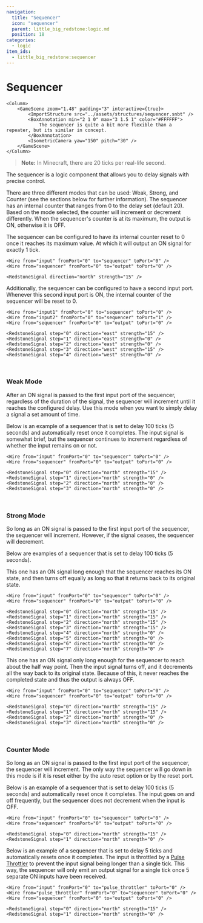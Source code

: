 ```yaml
---
navigation:
  title: "Sequencer"
  icon: "sequencer"
  parent: little_big_redstone:logic.md
  position: 18
categories:
  - logic
item_ids:
  - little_big_redstone:sequencer
---
```


# Sequencer

<Row>
	<Column>
		<RecipeFor id="sequencer" />
	</Column>

	<Column>
		<GameScene zoom="1.48" padding="3" interactive={true}>
			<ImportStructure src="../assets/structures/sequencer.snbt" />
			<BoxAnnotation min="2 1 0" max="3 1.5 1" color="#FFFFFF">
				The sequencer is quite a bit more flexible than a repeater, but its similar in concept.
			</BoxAnnotation>
			<IsometricCamera yaw="150" pitch="30" />
		</GameScene>
	</Column>
</Row>

> **Note:** In Minecraft, there are 20 ticks per real-life second.

The sequencer is a logic component that allows you to delay signals with precise control.

There are three different modes that can be used: Weak, Strong, and Counter (see the sections below for further 
information). The sequencer has an internal counter that ranges from 0 to the delay set (default 20). Based on the mode
selected, the counter will increment or decrement differently. When the sequencer's counter is at its maximum, the
output is ON, otherwise it is OFF.

The sequencer can be configured to have its internal counter reset to 0 once it reaches its maximum value. At which it
will output an ON signal for exactly 1 tick.

<MicrochipScene color="red" includeToolbar={true}>
	<Logic name="input" x="0" y="0" type="io" hide={true} />
	<Logic name="sequencer" x="32" y="0" type="sequencer" data="{config:{delay:30,auto_reset:true}}" />
	<Logic name="output" x="80" y="0" type="io" data="{config:{input:false,direction:'south',signal_strength:15}}" hide={true} />

	<Wire from="input" fromPort="0" to="sequencer" toPort="0" />
	<Wire from="sequencer" fromPort="0" to="output" toPort="0" />

	<RedstoneSignal direction="north" strength="15" />
</MicrochipScene>

Additionally, the sequencer can be configured to have a second input port. Whenever this second input port is ON, the
internal counter of the sequencer will be reset to 0.

<MicrochipScene color="red" includeToolbar={true}>
	<Logic name="input1" x="0" y="12" type="io" data="{config:{direction:'east'}}" hide={true} />
	<Logic name="input2" x="0" y="20" type="io" data="{config:{direction:'west'}}" hide={true} />
	<Logic name="sequencer" x="32" y="16" type="sequencer" data="{config:{delay:50,reset_port:true}}" />
	<Logic name="output" x="80" y="16" type="io" data="{config:{input:false,direction:'south',signal_strength:15}}" hide={true} />

	<Wire from="input1" fromPort="0" to="sequencer" toPort="0" />
	<Wire from="input2" fromPort="0" to="sequencer" toPort="1" />
	<Wire from="sequencer" fromPort="0" to="output" toPort="0" />

	<RedstoneSignal step="0" direction="east" strength="15" />
	<RedstoneSignal step="1" direction="east" strength="0" />
	<RedstoneSignal step="2" direction="east" strength="0" />
	<RedstoneSignal step="3" direction="west" strength="15" />
	<RedstoneSignal step="4" direction="west" strength="0" />
</MicrochipScene>

<br />

### Weak Mode

After an ON signal is passed to the first input port of the sequencer, regardless of the duration of the signal, the
sequencer will increment until it reaches the configured delay. Use this mode when you want to simply delay a signal
a set amount of time.

Below is an example of a sequencer that is set to delay 100 ticks (5 seconds) and automatically reset once it
completes. The input signal is somewhat brief, but the sequencer continues to increment regardless of whether the
input remains on or not.

<MicrochipScene color="red" includeToolbar={true}>
	<Logic name="input" x="0" y="0" type="io" hide={true} />
	<Logic name="sequencer" x="32" y="0" type="sequencer" data="{config:{delay:100,auto_reset:true}}" />
	<Logic name="output" x="80" y="0" type="io" data="{config:{input:false,direction:'south',signal_strength:15}}" hide={true} />

	<Wire from="input" fromPort="0" to="sequencer" toPort="0" />
	<Wire from="sequencer" fromPort="0" to="output" toPort="0" />

	<RedstoneSignal step="0" direction="north" strength="15" />
	<RedstoneSignal step="1" direction="north" strength="0" />
	<RedstoneSignal step="2" direction="north" strength="0" />
	<RedstoneSignal step="3" direction="north" strength="0" />
</MicrochipScene>

<br />

### Strong Mode

So long as an ON signal is passed to the first input port of the sequencer, the sequencer will increment. However, if
the signal ceases, the sequencer will decrement.

Below are examples of a sequencer that is set to delay 100 ticks (5 seconds).

This one has an ON signal long enough that the sequencer reaches its ON state, and then turns off equally as long so
that it returns back to its original state.

<MicrochipScene color="red" includeToolbar={true}>
	<Logic name="input" x="0" y="0" type="io" hide={true} />
	<Logic name="sequencer" x="32" y="0" type="sequencer" data="{config:{delay:100,mode:'strong'}}" />
	<Logic name="output" x="80" y="0" type="io" data="{config:{input:false,direction:'south',signal_strength:15}}" hide={true} />

	<Wire from="input" fromPort="0" to="sequencer" toPort="0" />
	<Wire from="sequencer" fromPort="0" to="output" toPort="0" />

	<RedstoneSignal step="0" direction="north" strength="15" />
	<RedstoneSignal step="1" direction="north" strength="15" />
	<RedstoneSignal step="2" direction="north" strength="15" />
	<RedstoneSignal step="3" direction="north" strength="15" />
	<RedstoneSignal step="4" direction="north" strength="0" />
	<RedstoneSignal step="5" direction="north" strength="0" />
	<RedstoneSignal step="6" direction="north" strength="0" />
	<RedstoneSignal step="7" direction="north" strength="0" />
</MicrochipScene>

This one has an ON signal only long enough for the sequencer to reach about the half way point. Then the input signal
turns off, and it decrements all the way back to its original state. Because of this, it never reaches the completed
state and thus the output is always OFF.

<MicrochipScene color="red" includeToolbar={true}>
	<Logic name="input" x="0" y="0" type="io" hide={true} />
	<Logic name="sequencer" x="32" y="0" type="sequencer" data="{config:{delay:100,mode:'strong'}}" />
	<Logic name="output" x="80" y="0" type="io" data="{config:{input:false,direction:'south',signal_strength:15}}" hide={true} />

	<Wire from="input" fromPort="0" to="sequencer" toPort="0" />
	<Wire from="sequencer" fromPort="0" to="output" toPort="0" />

	<RedstoneSignal step="0" direction="north" strength="15" />
	<RedstoneSignal step="1" direction="north" strength="15" />
	<RedstoneSignal step="2" direction="north" strength="0" />
	<RedstoneSignal step="3" direction="north" strength="0" />
</MicrochipScene>

<br />

### Counter Mode

So long as an ON signal is passed to the first input port of the sequencer, the sequencer will increment. The only way
the sequencer will go down in this mode is if it is reset either by the auto reset option or by the reset port.

Below is an example of a sequencer that is set to delay 100 ticks (5 seconds) and automatically reset once it
completes. The input goes on and off frequently, but the sequencer does not decrement when the input is OFF.

<MicrochipScene color="red" includeToolbar={true}>
	<Logic name="input" x="0" y="0" type="io" hide={true} />
	<Logic name="sequencer" x="32" y="0" type="sequencer" data="{config:{delay:100,mode:'counter',auto_reset:true}}" />
	<Logic name="output" x="80" y="0" type="io" data="{config:{input:false,direction:'south',signal_strength:15}}" hide={true} />

	<Wire from="input" fromPort="0" to="sequencer" toPort="0" />
	<Wire from="sequencer" fromPort="0" to="output" toPort="0" />

	<RedstoneSignal step="0" direction="north" strength="15" />
	<RedstoneSignal step="1" direction="north" strength="0" />
</MicrochipScene>

Below is an example of a sequencer that is set to delay 5 ticks and automatically resets once it completes. The input
is throttled by a [Pulse Throttler](pulse_throttler.md) to prevent the input signal being longer than a single tick.
This way, the sequencer will only emit an output signal for a single tick once 5 separate ON inputs have been received.

<MicrochipScene color="red" includeToolbar={true}>
	<Logic name="input" x="0" y="0" type="io" hide={true} />
	<Logic name="pulse_throttler" x="32" y="0" type="pulse_throttler" />
	<Logic name="sequencer" x="64" y="0" type="sequencer" data="{config:{delay:5,mode:'counter',auto_reset:true}}" />
	<Logic name="output" x="112" y="0" type="io" data="{config:{input:false,direction:'south',signal_strength:15}}" hide={true} />

	<Wire from="input" fromPort="0" to="pulse_throttler" toPort="0" />
	<Wire from="pulse_throttler" fromPort="0" to="sequencer" toPort="0" />
	<Wire from="sequencer" fromPort="0" to="output" toPort="0" />

	<RedstoneSignal step="0" direction="north" strength="15" />
	<RedstoneSignal step="1" direction="north" strength="0" />
</MicrochipScene>